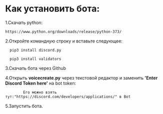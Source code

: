 # Как установить бота:

1.Скачать python:

	https://www.python.org/downloads/release/python-373/

2.Откройте командную строку и вставьте следующее:

	  pip3 install discord.py
  
	  pip3 install validators
  
3.Скачать бота через Github

4.Открыть **voicecreate.py** через текстовой редактор и заменить **'Enter Discord Token here'** на bot token:

            Его можно взять тут:"https://discord.com/developers/applications/" в Bot

5.Запустить бота.
